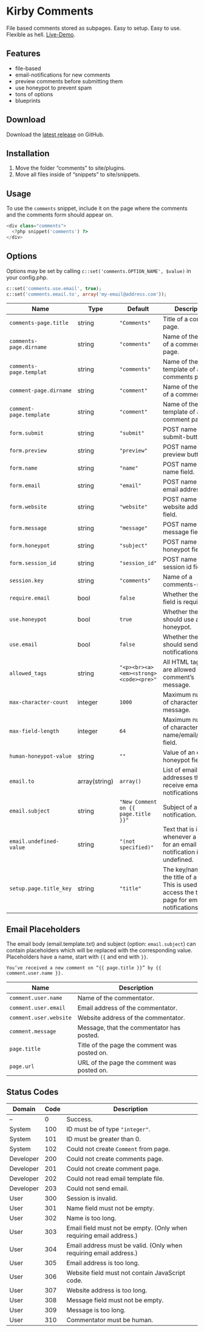 # Kirby Comments

File based comments stored as subpages. Easy to setup. Easy to use. Flexible as hell. [Live-Demo](http://kirby-comments.addpixel.net/projects/comments-demo).

## Features

- file-based
- email-notifications for new comments
- preview comments before submitting them
- use honeypot to prevent spam
- tons of options
- blueprints

## Download

Download the [latest release](https://github.com/Addpixel/KirbyCommentsPlugin/releases) on GitHub.

## Installation

1. Move the folder “comments” to site/plugins.
2. Move all files inside of “snippets” to site/snippets.

## Usage

To use the `comments` snippet, include it on the page where the comments and the comments form should appear on.

```php
<div class="comments">
  <?php snippet('comments') ?>
</div>
```

## Options

Options may be set by calling `c::set('comments.OPTION_NAME', $value)` in your config.php.

```php
c::set('comments.use.email', true);
c::set('comments.email.to', array('my-email@address.com'));
```

| Name | Type | Default | Description |
|---|---|---|---|
| `comments-page.title` | string | `"Comments"` | Title of a comments page. |
| `comments-page.dirname` | string | `"comments"` | Name of the folder of a comments page. |
| `comments-page.templat` | string | `"comments"` | Name of the template of a comments page. |
| `comment-page.dirname` | string | `"comment"` | Name of the folder of a comment page. |
| `comment-page.template` | string | `"comment"` | Name of the template of a comment page. |
| `form.submit` | string | `"submit"` | POST name of the submit-button. |
| `form.preview` | string | `"preview"` | POST name of the preview button. |
| `form.name` | string | `"name"` | POST name of the name field. |
| `form.email` | string | `"email"` | POST name of the email address field. |
| `form.website` | string | `"website"` | POST name of the website address field. |
| `form.message` | string | `"message"` | POST name of the message field. |
| `form.honeypot` | string | `"subject"` | POST name of the honeypot field. |
| `form.session_id` | string | `"session_id"` | POST name of the session id field. |
| `session.key` | string | `"comments"` | Name of a comments-session. |
| `require.email` | bool | `false` | Whether the email field is required. |
| `use.honeypot` | bool | `true` | Whether the system should use a honeypot. |
| `use.email` | bool | `false` | Whether the system should send email notifications. |
| `allowed_tags` | string | `"<p><br><a><em><strong><code><pre>"` | All HTML tags that are allowed in a comment’s message. |
| `max-character-count` | integer | `1000` | Maximum number of characters in the message. |
| `max-field-length` | integer | `64` | Maximum number of characters in the name/email/website field. |
| `human-honeypot-value` | string | `""` | Value of an empty honeypot field. |
| `email.to` | array(string) | `array()` | List of email addresses that receive email notifications. |
| `email.subject` | string | `"New Comment on {{ page.title }}"` | Subject of an email notification. |
| `email.undefined-value` | string | `"(not specified)"` | Text that is inserted whenever a value for an email notification is undefined. |
| `setup.page.title_key` | string | `"title"` | The key/name of the title of a page. This is used to access the title of a page for email notifications. |

## Email Placeholders

The email body (email.template.txt) and subject (option: `email.subject`) can contain placeholders which will be replaced with the corresponding value. Placeholders have a name, start with `{{` and end with `}}`.

```
You’ve received a new comment on “{{ page.title }}” by {{ comment.user.name }}.
```

| Name | Description |
|---|---|
| `comment.user.name`| Name of the commentator. |
| `comment.user.email` | Email address of the commentator. |
| `comment.user.website` | Website address of the commentator. |
| `comment.message` | Message, that the commentator has posted. |
| `page.title` | Title of the page the comment was posted on. |
| `page.url` | URL of the page the comment was posted on. |

## Status Codes

| Domain | Code | Description |
|---|---|---|
| – | 0 | Success. |
| System | 100 | ID must be of type `"integer"`. |
| System | 101 | ID must be greater than 0. |
| System | 102 | Could not create `Comment` from page. |
| Developer | 200 | Could not create comments page. |
| Developer | 201 | Could not create comment page. |
| Developer | 202 | Could not read email template file. |
| Developer | 203 | Could not send email. |
| User | 300 | Session is invalid. |
| User | 301 | Name field must not be empty. |
| User | 302 | Name is too long. |
| User | 303 | Email field must not be empty. (Only when requiring email address.) |
| User | 304 | Email address must be valid. (Only when requiring email address.) |
| User | 305 | Email address is too long. |
| User | 306 | Website field must not contain JavaScript code. |
| User | 307 | Website address is too long. |
| User | 308 | Message field must not be empty. |
| User | 309 | Message is too long. |
| User | 310 | Commentator must be human. |
